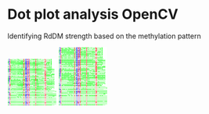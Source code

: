 # Dot plot analysis OpenCV
Identifying RdDM strength based on the methylation pattern 
<p float="left">
  <img src="Samples/Picture1.png" width="100" />
  <img src="Samples/Picture2.png" width="100" /> 
</p>

